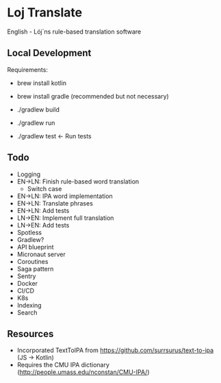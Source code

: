# Loj Translate

English - Lój`ns rule-based translation software

## Local Development

Requirements:

* brew install kotlin
* brew install gradle (recommended but not necessary)

* ./gradlew build
* ./gradlew run
* ./gradlew test <- Run tests

## Todo

* Logging
* EN->LN: Finish rule-based word translation
    * Switch case
* EN->LN: IPA word implementation
* EN->LN: Translate phrases
* EN->LN: Add tests
* LN->EN: Implement full translation
* LN->EN: Add tests
* Spotless
* Gradlew?
* API blueprint
* Micronaut server
* Coroutines
* Saga pattern
* Sentry
* Docker
* CI/CD
* K8s
* Indexing
* Search

## Resources

* Incorporated TextToIPA from https://github.com/surrsurus/text-to-ipa (JS -> Kotlin)
* Requires the CMU IPA dictionary (http://people.umass.edu/nconstan/CMU-IPA/)
